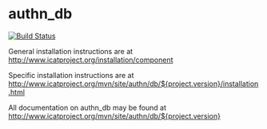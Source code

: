 # authn_db

[![Build Status](https://travis-ci.org/icatproject/authn.db.svg?branch=master)](https://travis-ci.org/icatproject/authn.db)

General installation instructions are at http://www.icatproject.org/installation/component

Specific installation instructions are at http://www.icatproject.org/mvn/site/authn/db/${project.version}/installation.html

All documentation on authn_db may be found at http://www.icatproject.org/mvn/site/authn/db/${project.version}
